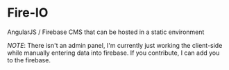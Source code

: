 # Fire-IO
AngularJS / Firebase CMS that can be hosted in a static environment 

*NOTE*:
There isn't an admin panel, I'm currently just working the client-side while manually entering data into firebase.
If you contribute, I can add you to the firebase.
